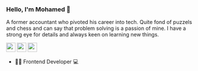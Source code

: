 ### Hello, I'm Mohamed 👋
A former accountant who pivoted his career into tech. Quite fond of puzzels and chess and can say that problem solving is a passion of mine. I have a strong eye for details and always keen on learning new things.

[<img src="https://img.shields.io/badge/Portfolio-24243e?logo=about.me" height="25"/>](https://www.codedmohamed.com)
[<img src="https://img.shields.io/badge/Gmail-24243e?logo=gmail" height="25"/>](mailto:codedmohamed@gmail.com)
[<img src="https://img.shields.io/badge/LinkedIn-24243e?logo=linkedin&logoColor=0077B5" height="25"/>](https://www.linkedin.com/in/codedmohamed)

- 👨‍💻 Frontend Developer 💻
